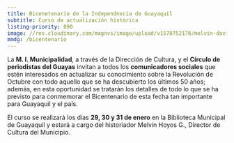 ```yaml
---
title: Bicenetenario de la Independnecia de Guayaquil
subtitle: Curso de actualización histórica
listing-priority: 090
image: //res.cloudinary.com/magnvs/image/upload/v1578752176/melvin-david-mc_aheyc5.jpg
mmdg: /bicentenario
---
```

La **M. I. Municipalidad**, a través de la Dirección de Cultura, y el **Círculo de periodistas del Guayas** invitan a todos los **comunicadores sociales** que estén interesados en actualizar su conocimiento sobre la Revolución de Octubre con todo aquello que se ha descubierto los últimos 50 años; además, en esta oportunidad se tratarán los detalles de todo lo que se ha previsto para conmemorar el Bicentenario de esta fecha tan importante para Guayaquil y el país.

El curso se realizará los días **29, 30 y 31 de enero** en la Biblioteca Municipal de Guayaquil y estará a cargo del historiador Melvin Hoyos G., Director de Cultura del Municipio.
